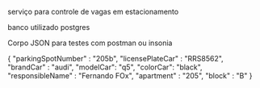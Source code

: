serviço para controle de vagas em estacionamento

banco utilizado postgres


Corpo JSON para testes com postman ou insonia

{
"parkingSpotNumber" : "205b",
"licensePlateCar" : "RRS8562",
"brandCar" : "audi",
"modelCar": "q5",
"colorCar": "black",
"responsibleName" : "Fernando FOx",
"apartment" : "205",
"block" : "B"
}